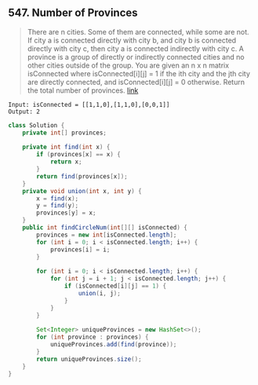 ## 547. Number of Provinces
> There are n cities. Some of them are connected, while some are not. If city a is connected directly with city b, and city b is connected directly with city c, then city a is connected indirectly with city c. A province is a group of directly or indirectly connected cities and no other cities outside of the group. You are given an n x n matrix isConnected where isConnected[i][j] = 1 if the ith city and the jth city are directly connected, and isConnected[i][j] = 0 otherwise. Return the total number of provinces. [link](https://leetcode.com/problems/number-of-provinces/)
```
Input: isConnected = [[1,1,0],[1,1,0],[0,0,1]]
Output: 2
```
```java
class Solution {
    private int[] provinces;
    
    private int find(int x) {
        if (provinces[x] == x) {
            return x;
        }
        return find(provinces[x]);
    }
    private void union(int x, int y) {
        x = find(x);
        y = find(y);
        provinces[y] = x;
    }
    public int findCircleNum(int[][] isConnected) {
        provinces = new int[isConnected.length];
        for (int i = 0; i < isConnected.length; i++) {
            provinces[i] = i;
        }
        
        for (int i = 0; i < isConnected.length; i++) {
            for (int j = i + 1; j < isConnected.length; j++) {
                if (isConnected[i][j] == 1) {
                    union(i, j);
                }
            }
        }
        
        Set<Integer> uniqueProvinces = new HashSet<>();
        for (int province : provinces) {
            uniqueProvinces.add(find(province));
        }
        return uniqueProvinces.size();
    }
}
```